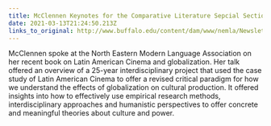 ```yaml
---
title: McClennen Keynotes for the Comparative Literature Sepcial Section of NEMLA
date: 2021-03-13T21:24:50.213Z
links_to_original: http://www.buffalo.edu/content/dam/www/nemla/Newsletter/2021%20NeMLA%20Winter%20Newsletter.pdf
---
```

McClennen spoke at the North Eastern Modern Language Association on her recent book on Latin American Cinema and globalization. Her talk offered an overview of a 25-year interdisciplinary project that used the case study of Latin American Cinema to offer a revised critical paradigm for how we understand the effects of globalization on cultural production. It offered insights into how to effectively use empirical research methods, interdisciplinary approaches and humanistic perspectives to offer concrete and meaningful theories about culture and power.